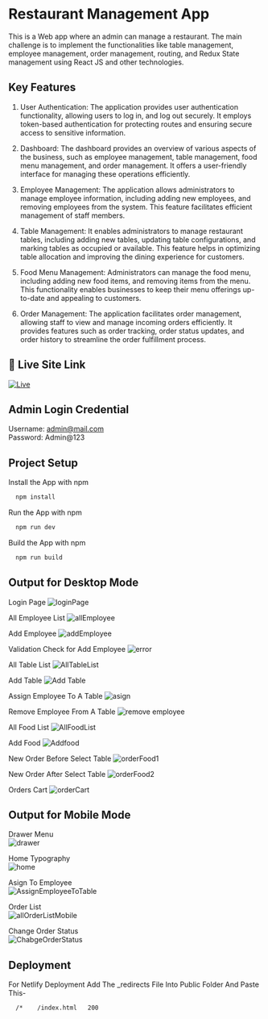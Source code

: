 
# Restaurant Management App

This is a Web app where an admin can manage a restaurant. The main challenge is to implement the functionalities like table management, employee management, order management, routing, and Redux State management using React JS and other technologies.


## Key Features
1. User Authentication: The application provides user authentication functionality, allowing users to log in, and log out securely. It employs token-based authentication for protecting routes and ensuring secure access to sensitive information.

2. Dashboard: The dashboard provides an overview of various aspects of the business, such as employee management, table management, food menu management, and order management. It offers a user-friendly interface for managing these operations efficiently.

3. Employee Management: The application allows administrators to manage employee information, including adding new employees, and removing employees from the system. This feature facilitates efficient management of staff members.

4. Table Management: It enables administrators to manage restaurant tables, including adding new tables, updating table configurations, and marking tables as occupied or available. This feature helps in optimizing table allocation and improving the dining experience for customers.

5. Food Menu Management: Administrators can manage the food menu, including adding new food items,  and removing items from the menu. This functionality enables businesses to keep their menu offerings up-to-date and appealing to customers.

6. Order Management: The application facilitates order management, allowing staff to view and manage incoming orders efficiently. It provides features such as order tracking, order status updates, and order history to streamline the order fulfillment process.

## 🔗 Live Site Link
[![Live](https://img.shields.io/badge/Restaurant_Management_App-000?style=for-the-badge&logo=ko-fi&logoColor=white)](https://sparkly-longma-26edc6.netlify.app)



## Admin Login Credential

Username: admin@mail.com \
Password: Admin@123

## Project Setup

Install the App with npm

```bash
  npm install
```

Run the App with npm

```bash
  npm run dev
```

Build the App with npm

```bash
  npm run build
```
    
## Output for Desktop Mode

Login Page
![loginPage](https://github.com/firose-munna/restauremt/assets/105736440/ee005fca-1f88-485d-af61-d19597b21ee5)

All Employee List
![allEmployee](https://github.com/firose-munna/restauremt/assets/105736440/7e23ccb0-c45f-4b25-8a79-28829727498c)

Add Employee
![addEmployee](https://github.com/firose-munna/restauremt/assets/105736440/ab7c9a9d-b8fa-42aa-9c55-555173896429)

Validation Check for Add Employee
![error](https://github.com/firose-munna/restauremt/assets/105736440/4d515c09-5181-4734-a444-3b2cfd4fdafa)

All Table List
![AllTableList](https://github.com/firose-munna/restauremt/assets/105736440/fb87f6e3-97e8-434b-93a8-04f317abedcd)

Add Table
![Add Table](https://github.com/firose-munna/restauremt/assets/105736440/4b0cfb5f-6c31-4671-a811-fee2c65987ee)

Assign Employee To A Table
![asign](https://github.com/firose-munna/restauremt/assets/105736440/4965225d-144e-41a3-8256-112cc7768ca3)

Remove Employee From A Table
![remove employee](https://github.com/firose-munna/restauremt/assets/105736440/9377080a-e1f8-4ac3-8d40-7f5b76504919)

All Food List
![AllFoodList](https://github.com/firose-munna/restauremt/assets/105736440/9ba87ac5-5e96-402e-860c-fc807b241a05)

Add Food
![Addfood](https://github.com/firose-munna/restauremt/assets/105736440/68d37f38-0381-4544-9010-1e1e5185381e)

New Order Before Select Table
![orderFood1](https://github.com/firose-munna/restauremt/assets/105736440/e4e51925-3b28-4209-b513-d3edce6aa4bb)

New Order After Select Table
![orderFood2](https://github.com/firose-munna/restauremt/assets/105736440/5bbf3801-26d5-44ae-aad4-4b89c41449e1)

Orders Cart
![orderCart](https://github.com/firose-munna/restauremt/assets/105736440/73897f9e-7f8c-4dfb-a15b-5bb5d9ed6c58)

## Output for Mobile Mode

Drawer Menu \
![drawer](https://github.com/firose-munna/restauremt/assets/105736440/94469896-048b-46a6-902d-caebebefe2a4)

Home Typography \
![home](https://github.com/firose-munna/restauremt/assets/105736440/038f42ed-65cd-4e63-9143-66d1a483d68a)

Asign To Employee \
![AssignEmployeeToTable](https://github.com/firose-munna/restauremt/assets/105736440/fc1ab84e-4178-402e-9ac1-bbf2c185e3a6)

Order List \
![allOrderListMobile](https://github.com/firose-munna/restauremt/assets/105736440/eb1bbdc4-06f7-4a11-b0ca-9a3f7b0a2c7e)

Change Order Status \
![ChabgeOrderStatus](https://github.com/firose-munna/restauremt/assets/105736440/c9b96e70-2444-441e-8f7a-58ebacf2d491)

## Deployment

For Netlify Deployment Add The _redirects File Into Public Folder And Paste This-

```bash
  /*    /index.html   200
```

